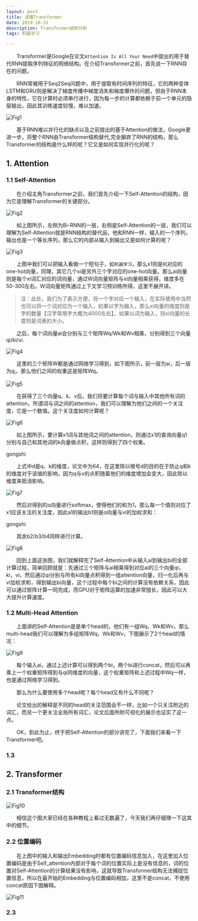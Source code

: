 ```yaml
---
layout: post
title: 读懂Transformer
date: 2019-10-31 
description: Transformer结构分析
tags: 机器学习

---  
```


&emsp;&emsp;Transformer是Google在论文`Attention Is All Your Need`中提出的用于替代RNN提取序列特征的网络结构。在介绍Transformer之前，首先说一下RNN存在的问题。

&emsp;&emsp;RNN常被用于Seq2Seq问题中，用于提取有时间序列的特征，它的两种变体LSTM和GRU则是解决了梯度传播中梯度消失和梯度爆炸的问题，但由于RNN本身的特性，它在计算时必须串行进行，因为每一步的计算都依赖于前一个单元的隐层输出，因此其训练速度较慢，难以加速。

![Fig1 ](/images/posts/paper/transformer-fig1.png)

&emsp;&emsp;基于RNN难以并行化的缺点以及之前提出的基于Attention的做法，Google更进一步，将整个RNN由Transformer结构替代,完全摒弃了RNN的结构，那么Transformer的结构是什么样的呢？它又是如何实现并行化的呢？


## 1. Attention

### 1.1 Self-Attention

&emsp;&emsp;在介绍主角Transformer之前，我们首先介绍一下Self-Attention的结构，因为它是理解Transformer的关键部分。

![Fig2 ](/images/posts/paper/transformer-fig2.png)

&emsp;&emsp;如上图所示，左侧为Bi-RNN的一层，右侧是Self-Attention的一层，我们可以理解为Self-Attention就是RNN结构的替代品，他和RNN一样，输入的一个序列，输出也是一个等长序列，那么它的内部从输入到输出又是如何计算的呢？

![Fig3 ](/images/posts/paper/transformer-fig3.png)

&emsp;&emsp;上图中我们可以把输入看做一个短句子，如`机器学习`，那么x1则是`机`对应的one-hot向量，同理，其它几个xi是另外三个字对应的one-hot向量。那么ai向量则是每个xi词汇对应的词向量，通过W词向量矩阵与xi向量相乘获得，维度多在50-300左右。W词向量矩阵通过上下文学习预训练所得，这里不展开讲。

> 注：此处，我们为了表示方便，将一个字对应一个输入，在实际使用中当然也可以将一个词对应为一个输入，如果以字为输入，那么xi向量的维度则是字的数量【汉字常用字大概为4000左右】，如果以词为输入，则xi向量的长度则是词表的大小。

&emsp;&emsp;之后，每个词向量ai会分别与三个矩阵Wq/Wk和Wv相乘，分别得到三个向量qi/ki/vi.

![Fig4 ](/images/posts/paper/transformer-fig4.png)

&emsp;&emsp;这里的三个矩阵W都是通过网络学习得到，如下图所示，前一层为ai，后一层为$q_i$，那么他们之间的权重这是矩阵Wq。

![Fig5 ](/images/posts/paper/transformer-fig5.png)

&emsp;&emsp;在获得了三个向量q、k、v后，我们将要计算每个词与输入中其他所有词的attention，所谓词与词之间的attention，我们可以理解为他们之间的一个关注度，它是一个数值。这个关注度如何计算呢？

![Fig6 ](/images/posts/paper/transformer-fig6.png)

&emsp;&emsp;如上图所示，要计算x1词与其他词之间的attention，则通过x1的查询向量q1分别与自己和其他词的k向量做点积，这样则得到了四个权重。

gongshi

&emsp;&emsp;上式中d是q、k的维度，论文中为64，在这里除以根号d的目的在于防止q和k的维度对于该值的影响，因为q与v的点积随着他们的维度增加会变大，因此除以维度来抵消影响。

![Fig7 ](/images/posts/paper/transformer-fig7.png)

&emsp;&emsp;然后对得到的α向量进行softmax，使得他们的和为1，那么每一个值则对应了x1应该关注的关注度，因此a1的输出b1则是α向量与vi的加权求和：

gongshi

&emsp;&emsp;其余b2/b3/b4同样进行计算。

![Fig8 ](/images/posts/paper/transformer-fig8.png)

&emsp;&emsp;回到上面这张图，我们就解释完了Self-Attention中从输入ai到输出bi的全部计算过程，简单回顾就是：先通过三个矩阵与ai相乘得到对应ai的三个向量qi，ki，vi，然后通过qi分别与所有ki向量点积得到一组attention向量，归一化后再与vi加权求和，得到输出bi向量，这个过程中每个bi之间的计算没有依赖关系，因此可以通过矩阵计算一同完成，而GPU对于矩阵运算的加速非常擅长，因此可以大大提升计算速度。

### 1.2 Multi-Head Attention

&emsp;&emsp;上面讲的Self-Attention是是单个head的，他们有一组Wq、Wk和Wv，那么multi-head我们可以理解为多组矩阵Wq，Wk和Wv，下图展示了2个head的情况：

![Fig9 ](/images/posts/paper/transformer-fig9.png)

&emsp;&emsp;每个输入ai，通过上述计算可以得到两个bi，两个bi进行concat，然后可以再乘上一个权重矩阵得到与qi同维度的向量，这个权重矩阵和上述过程中Wq一样，也是通过网络学习得到。

&emsp;&emsp;那么为什么要使用多个head呢？每个head又有什么不同呢？

&emsp;&emsp;论文给出的解释是不同的head的关注范围会不一样，比如一个只关注附近的词汇，而另一个更关注全局所有词汇，论文后面所附可视化的展示也证实了这一点。

&emsp;&emsp;OK，到此为止，终于把Self-Attention的部分讲完了，下面我们来看一下Transformer吧。

### 1.3 

## 2. Transformer

### 2.1 Transformer结构

![Fig10 ](/images/posts/paper/transformer-fig10.jpg)

&emsp;&emsp;相信这个图大家已经在各种教程上看过无数遍了，今天我们再仔细理一下这其中的细节。

### 2.2 位置编码

&emsp;&emsp;在上图中的输入和输出Embedding时都有位置编码信息加入，在这里加入位置编码是由于Self_attention内部对于每个词的位置实际上是没有信息的，词的位置对Self-Attention的计算结果没有影响，这就导致Transformer结构无法捕捉位置信息，所以在最开始的Embedding与位置编码相加，这里不是concat，不使用concat原因下图解释。

![Fig11 ](/images/posts/paper/transformer-fig11.png)

### 2.3 